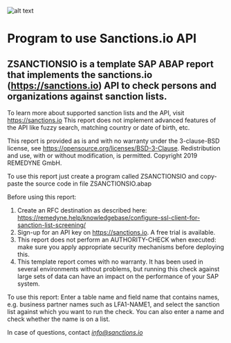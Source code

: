 ![alt text](https://github.com/REMEDYNE/Sanctions.io/blob/master/sanctions.io_transparent_small.png?raw=true "Sanctions.io Logo")
# Program to use Sanctions.io API

## ZSANCTIONSIO is a template SAP ABAP report that implements the sanctions.io (https://sanctions.io) API to check persons and organizations against sanction lists.

To learn more about supported sanction lists and the API, visit https://sanctions.io
This report does not implement advanced features of the API like fuzzy search, matching country or date of birth, etc.

This report is provided as is and with no warranty under the 3-clause-BSD license, see https://opensource.org/licenses/BSD-3-Clause.
Redistribution and use, with or without modification, is permitted.
Copyright 2019 REMEDYNE GmbH.

To use this report just create a program called ZSANCTIONSIO and copy-paste the source code in file ZSANCTIONSIO.abap

Before using this report:
1. Create an RFC destination as described here:
https://remedyne.help/knowledgebase/configure-ssl-client-for-sanction-list-screening/
2. Sign-up for an API key on https://sanctions.io. A free trial is available.
3. This report does not perform an AUTHORITY-CHECK when executed: make sure you apply appropriate security mechanisms before deploying this.
4. This template report comes with no warranty. It has been used in several environments without problems, but running this check against large sets of data can have an impact on the performance of your SAP system.

To use this report:
Enter a table name and field name that contains names, e.g. business partner names such as LFA1-NAME1, and select the sanction list against which you want to run the check.
You can also enter a name and check whether the name is on a list.

In case of questions, contact *info@sanctions.io*
